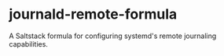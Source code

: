 # journald-remote-formula
A Saltstack formula for configuring systemd's remote journaling capabilities.
